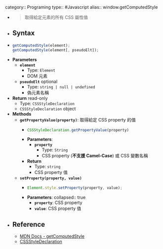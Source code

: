 category:: Programing
type:: #Javascript
alias:: window.getComputedStyle

- > 取得給定元素的所有 CSS 屬性值
- ## Syntax
- ```javascript
  getComputedStyle(element);
  getComputedStyle(element[, pseudoElt]);
  ```
- **Parameters**
	- **`element`**
		- Type: `Element`
		- DOM 元素
	- **`pseudoElt`** <span class="badge">optional</span>
		- Type: `string | null | undefined`
		- 偽元素名稱
- **Return** <span class="badge">read-only</span>
	- Type: `CSSStyleDeclaration`
	- `CSSStyleDeclaration` object
- **Methods**
	- **`getPropertyValue(property)`**: 取得給定 CSS  property 的值
		- ```javascript
		  CSSStyleDeclaration.getPropertyValue(property)
		  ```
		- **Parameters**:
			- **`property`**
				- Type: `String`
				- CSS  property (**不支援 Camel-Case**) 或 CSS 變數名稱
		- **Return**
			- Type: `string`
			- CSS  property 值
	- **`setProperty(property, value)`**
		- ```javascript
		  Element.style.setProperty(property, value);
		  ```
		- **Parameters**:
		  collapsed:: true
			- **`property`**: CSS  property
			- **`value`**: CSS  property 值
- ## Reference
	- [MDN Docs - getComputedStyle](https://developer.mozilla.org/zh-TW/docs/Web/API/Window/getComputedStyle)
	- [CSSStyleDeclaration](https://developer.mozilla.org/en-US/docs/Web/API/CSSStyleDeclaration)